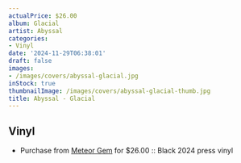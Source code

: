 ```yaml
---
actualPrice: $26.00
album: Glacial
artist: Abyssal
categories:
- Vinyl
date: '2024-11-29T06:38:01'
draft: false
images:
- /images/covers/abyssal-glacial.jpg
inStock: true
thumbnailImage: /images/covers/abyssal-glacial-thumb.jpg
title: Abyssal - Glacial
---
```


## Vinyl
* Purchase from [Meteor Gem](https://meteor-gem.com/products/abyssal-glacial-lp) for $26.00 :: Black 2024 press vinyl
